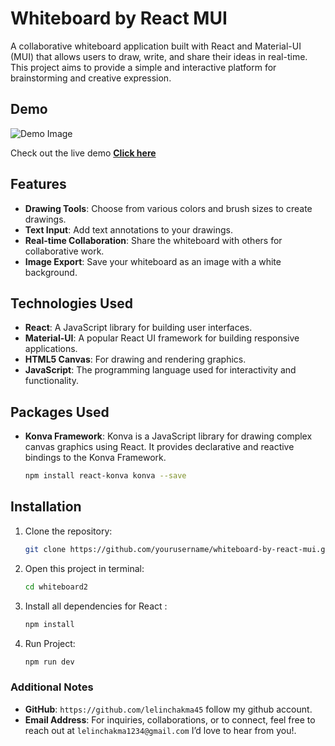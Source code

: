 # Whiteboard by React MUI

A collaborative whiteboard application built with React and Material-UI (MUI) that allows users to draw, write, and share their ideas in real-time. This project aims to provide a simple and interactive platform for brainstorming and creative expression.

## Demo

![Demo Image](https://github.com/lelinchakma45/Whiteboard-by-React-MUI/blob/main/whiteboard2/images/demoimage01.png?raw=true)

Check out the live demo [**Click here**](http://whiteboard.lelinchakma.com/)

## Features

- **Drawing Tools**: Choose from various colors and brush sizes to create drawings.
- **Text Input**: Add text annotations to your drawings.
- **Real-time Collaboration**: Share the whiteboard with others for collaborative work.
- **Image Export**: Save your whiteboard as an image with a white background.

## Technologies Used

- **React**: A JavaScript library for building user interfaces.
- **Material-UI**: A popular React UI framework for building responsive applications.
- **HTML5 Canvas**: For drawing and rendering graphics.
- **JavaScript**: The programming language used for interactivity and functionality.

## Packages Used

- **Konva Framework**: Konva is a JavaScript library for drawing complex canvas graphics using React. It provides declarative and reactive bindings to the Konva Framework.
   ```bash
   npm install react-konva konva --save

## Installation

1. Clone the repository:
   ```bash
   git clone https://github.com/yourusername/whiteboard-by-react-mui.git

2. Open this project in terminal:
   ```bash
   cd whiteboard2

3. Install all dependencies for React :
   ```bash
   npm install

4. Run Project:
   ```bash
   npm run dev

### Additional Notes
- **GitHub**: `https://github.com/lelinchakma45` follow my github account.
- **Email Address**: For inquiries, collaborations, or to connect, feel free to reach out at `lelinchakma1234@gmail.com` I’d love to hear from you!.
